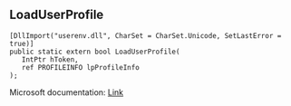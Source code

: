 ## LoadUserProfile

```
[DllImport("userenv.dll", CharSet = CharSet.Unicode, SetLastError = true)]
public static extern bool LoadUserProfile(
   IntPtr hToken,
   ref PROFILEINFO lpProfileInfo
);
```

Microsoft documentation: [Link](https://docs.microsoft.com/en-us/windows/win32/api/userenv/nf-userenv-loaduserprofilew)
